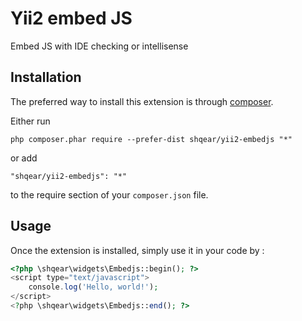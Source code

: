 Yii2 embed JS
=============
Embed JS with IDE checking or intellisense

Installation
------------

The preferred way to install this extension is through [composer](http://getcomposer.org/download/).

Either run

```
php composer.phar require --prefer-dist shqear/yii2-embedjs "*"
```

or add

```
"shqear/yii2-embedjs": "*"
```

to the require section of your `composer.json` file.


Usage
-----

Once the extension is installed, simply use it in your code by  :

```php
<?php \shqear\widgets\Embedjs::begin(); ?>
<script type="text/javascript">
    console.log('Hello, world!');
</script>
<?php \shqear\widgets\Embedjs::end(); ?>
```
